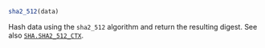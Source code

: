 ```julia
sha2_512(data)
```

Hash data using the `sha2_512` algorithm and return the resulting digest. See also [`SHA.SHA2_512_CTX`](@ref).
